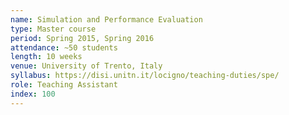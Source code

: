 ```yaml
---
name: Simulation and Performance Evaluation
type: Master course
period: Spring 2015, Spring 2016
attendance: ~50 students
length: 10 weeks
venue: University of Trento, Italy
syllabus: https://disi.unitn.it/locigno/teaching-duties/spe/
role: Teaching Assistant
index: 100
---
```


